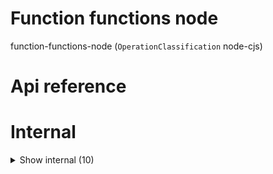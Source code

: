 # Function functions node

function-functions-node (`OperationClassification` node-cjs)



# Api reference

# Internal

<details><summary>Show internal (10)</summary>
    
  # getFunctionExecutions()




| Input      |    |    |
| ---------- | -- | -- |
| functionName (optional) | string |  |
| **Output** |    |    |



## getFunctionQueryPaths()

Calculate all required query paths for the function UI menu...

- bundles + main project as root folders (`["main project", ...bundleNames]`)
- per folder all operations it contains, nested, in the project relative folder where it should be ending up
- per operation all functions it contains, nested, relative to the src folder. not file, only folders should become menu

Example:

- main
- modules
- packages
- db-ui
- components
- `<IndexInstanceContainer>`
- `<Layout>`
- `<UpsertForm>`
- hooks
- `useGetDbModelQuery`
- `useReferencableModelDataQuery`
- pages
- Page
- Page
- Page
- getPageTitle
- generated
- himalayajeep-functions
- apps
- bundle A
- bundle B

NB: if possible, rename the menu items if the items in a folder are not unique (use file-name to replace item name if this happens)


| Input      |    |    |
| ---------- | -- | -- |
| tsFunctions (optional) | `TsFunction`[] |  |
| **Output** |    |    |



## getPublicBundleConfig()

| Input      |    |    |
| ---------- | -- | -- |
| - | | |
| **Output** |    |    |



## getSrcRelativeFolderPath()

| Input      |    |    |
| ---------- | -- | -- |
| operationRelativeSourcePath | string |  |
| **Output** |    |    |



## getTsFunction()

| Input      |    |    |
| ---------- | -- | -- |
| functionName (optional) | string |  |
| **Output** |    |    |



## 📄 getFunctionExecutions (exported const)

## 📄 getFunctionQueryPaths (exported const)

Calculate all required query paths for the function UI menu...

- bundles + main project as root folders (`["main project", ...bundleNames]`)
- per folder all operations it contains, nested, in the project relative folder where it should be ending up
- per operation all functions it contains, nested, relative to the src folder. not file, only folders should become menu

Example:

- main
- modules
- packages
- db-ui
- components
- `<IndexInstanceContainer>`
- `<Layout>`
- `<UpsertForm>`
- hooks
- `useGetDbModelQuery`
- `useReferencableModelDataQuery`
- pages
- Page
- Page
- Page
- getPageTitle
- generated
- himalayajeep-functions
- apps
- bundle A
- bundle B

NB: if possible, rename the menu items if the items in a folder are not unique (use file-name to replace item name if this happens)


## 📄 getPublicBundleConfig (exported const)

## 📄 getSrcRelativeFolderPath (exported const)

## 📄 getTsFunction (exported const)

  </details>

